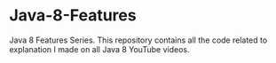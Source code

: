 # Java-8-Features
Java 8 Features Series. This repository contains all the code related to explanation I made on all Java 8 YouTube videos.
